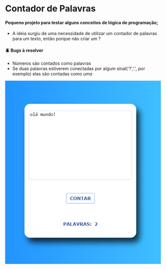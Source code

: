 # Contador de Palavras

 #### Pequeno projeto para testar alguns conceitos de lógica de programação;
 
- A ideia surgiu de uma necessidade de utilizar um contador de palavras para um texto, então porque não criar um ?

#### :beetle: Bugs à resolver
 - Números são contados como palavras
 - Se duas palavras estiverem conectadas por algum sinal('?','.', por exemplo) elas são contadas como *uma*


![Contador de palavras](https://github.com/Pereira-Araujo/Projetos/blob/main/Projetos_Vanilla/Contador_Palavras/projeto/assets/contador_imagem.png?raw=true)
